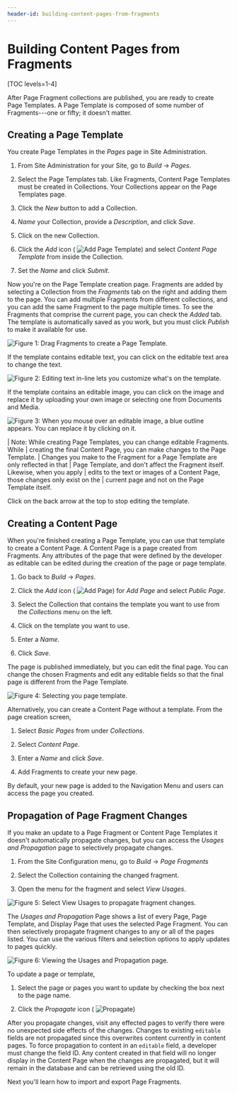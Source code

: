 ```yaml
---
header-id: building-content-pages-from-fragments
---
```


# Building Content Pages from Fragments

[TOC levels=1-4]

After Page Fragment collections are published, you are ready to create Page
Templates.  A Page Template is composed of some number of Fragments---one or
fifty; it doesn't matter.

## Creating a Page Template

You create Page Templates in the *Pages* page in Site Administration.

1.  From Site Administration for your Site, go to *Build* &rarr; *Pages*.

2.  Select the Page Templates tab. Like Fragments, Content Page Templates must
    be created in Collections. Your Collections appear on the Page Templates
    page. 

3.  Click the *New* button to add a Collection.

4.  *Name* your Collection, provide a *Description*, and click *Save*.

5.  Click on the new Collection.

6.  Click the *Add* icon (
    ![Add Page Template](../../../../../../images/icon-add.png)) 
    and select *Content Page Template* from inside the Collection.

7.  Set the *Name* and click *Submit*.

Now you're on the Page Template creation page. Fragments are added by selecting 
a Collection from the *Fragments* tab on the right and adding them to the page. 
You can add multiple Fragments from different collections, and you can add the
same Fragment to the page multiple times. To see the Fragments that comprise the
current page, you can check the *Added* tab. The template is automatically saved
as you work, but you must click *Publish* to make it available for use.

![Figure 1: Drag Fragments to create a Page Template.](../../../../../../images/content-page-template-creation.png)

If the template contains editable text, you can click on the editable text area
to change the text.

![Figure 2: Editing text in-line lets you customize what's on the template.](../../../../../../images/edit-text-inline.png)

If the template contains an editable image, you can click on the image and 
replace it by uploading your own image or selecting one from Documents and
Media.

![Figure 3: When you mouse over an editable image, a blue outline appears. You can replace it by clicking on it.](../../../../../../images/edit-image-inline.png)

| Note: While creating Page Templates, you can change editable Fragments. While
| creating the final Content Page, you can make changes to the Page Template.
| Changes you make to the Fragment for a Page Template are only reflected in that
| Page Template, and don't affect the Fragment itself. Likewise, when you apply
| edits to the text or images of a Content Page, those changes only exist on the
| current page and not on the Page Template itself.

Click on the back arrow at the top to stop editing the template.

## Creating a Content Page

When you're finished creating a Page Template, you can use that template to
create a Content Page. A Content Page is a page created from Fragments. Any
attributes of the page that were defined by the developer as editable can be
edited during the creation of the page or page template.

1.  Go back to *Build* &rarr; *Pages*.

2.  Click the *Add* icon (
    ![Add Page](../../../../../../images/icon-add.png)) for *Add Page* and 
    select *Public Page*.

3.  Select the Collection that contains the template you want to use from the
    *Collections* menu on the left.

4.  Click on the template you want to use.

5.  Enter a *Name*.

6.  Click *Save*.

The page is published immediately, but you can edit the final page. You can
change the chosen Fragments and edit any editable fields so that the final page
is different from the Page Template.

![Figure 4: Selecting you page template.](../../../../../../images/selecting-template.png)

Alternatively, you can create a Content Page without a template. From the page
creation screen,

1.  Select *Basic Pages* from under *Collections*.

2.  Select *Content Page*.

3.  Enter a *Name* and click *Save*.

5.  Add Fragments to create your new page.
 
By default, your new page is added to the Navigation Menu and users can access
the page you created.

## Propagation of Page Fragment Changes

If you make an update to a Page Fragment or Content Page Templates it doesn't
automatically propagate changes, but you can access the *Usages and Propagation*
page to selectively propagate changes.

1.  From the Site Configuration menu, go to *Build* &rarr; *Page Fragments*

2.  Select the Collection containing the changed fragment.

3.  Open the menu for the fragment and select *View Usages*.

![Figure 5: Select *View Usages* to propagate fragment changes.](../../../../../../images/fragment-view-usages.png)

The *Usages and Propagation* Page shows a list of every Page, Page Template, 
and Display Page that uses the selected Page Fragment. You can then selectively
propagate fragment changes to any or all of the pages listed. You can use the
various filters and selection options to apply updates to pages quickly.

![Figure 6: Viewing the Usages and Propagation page.](../../../../../../images/fragment-usages-and-propagation.png)

To update a page or template,

1.  Select the page or pages you want to update by checking the box next to the
    page name.

2.  Click the *Propagate* icon (
    ![Propagate](../../../../../../images/icon-propagate.png))
    
After you propagate changes, visit any effected pages to verify there were no
unexpected side effects of the changes. Changes to existing `editable` fields 
are not propagated since this overwrites content currently in content 
pages. To force propagation to content in an `editable` field, a developer must 
change the field ID. Any content created in that field will no longer display 
in the Content Page when the changes are propagated, but it will remain in the 
database and can be retrieved using the old ID.

Next you'll learn how to import and export Page Fragments.
